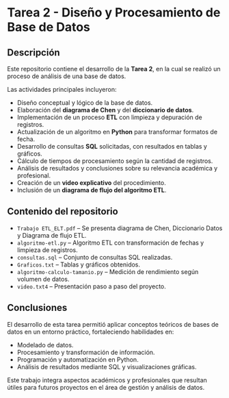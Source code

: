 # Tarea 2 - Diseño y Procesamiento de Base de Datos

## Descripción

Este repositorio contiene el desarrollo de la **Tarea 2**, en la cual se realizó un proceso de análisis de una base de datos.

Las actividades principales incluyeron:

* Diseño conceptual y lógico de la base de datos.
* Elaboración del **diagrama de Chen** y del **diccionario de datos**.
* Implementación de un proceso **ETL** con limpieza y depuración de registros.
* Actualización de un algoritmo en **Python** para transformar formatos de fecha.
* Desarrollo de consultas **SQL** solicitadas, con resultados en tablas y gráficos.
* Cálculo de tiempos de procesamiento según la cantidad de registros.
* Análisis de resultados y conclusiones sobre su relevancia académica y profesional.
* Creación de un **video explicativo** del procedimiento.
* Inclusión de un **diagrama de flujo del algoritmo ETL**.

## Contenido del repositorio

* `Trabajo ETL_ELT.pdf` – Se presenta diagrama de Chen, Diccionario Datos y Diagrama de flujo ETL.
* `algoritmo-etl.py` – Algoritmo ETL con transformación de fechas y limpieza de registros.
* `consultas.sql` – Conjunto de consultas SQL realizadas.
* `Graficos.txt` – Tablas y gráficos obtenidos.
* `algoritmo-calculo-tamanio.py` – Medición de rendimiento según volumen de datos.
* `video.txt4` – Presentación paso a paso del proyecto.

## Conclusiones

El desarrollo de esta tarea permitió aplicar conceptos teóricos de bases de datos en un entorno práctico, fortaleciendo habilidades en:

* Modelado de datos.
* Procesamiento y transformación de información.
* Programación y automatización en Python.
* Análisis de resultados mediante SQL y visualizaciones gráficas.

Este trabajo integra aspectos académicos y profesionales que resultan útiles para futuros proyectos en el área de gestión y análisis de datos.
